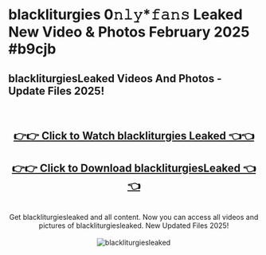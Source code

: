 # blackliturgies 0𝚗𝚕𝚢*𝚏𝚊𝚗𝚜 Leaked New Video & Photos February 2025 #b9cjb

<h2>blackliturgiesLeaked Videos And Photos - Update Files 2025!</h2>
<br>
<div align="center">
<h2><a href="https://mediaupload.pro?title=blackliturgies&ref=11F" rel="nofollow">👉👉 Click to Watch blackliturgies Leaked 👈👈</a></h2>
<h2><a href="https://mediaupload.pro?title=blackliturgies&ref=11F" rel="nofollow">👉👉 Click to Download blackliturgiesLeaked 👈👈</a></h2>
<br>
Get blackliturgiesleaked and all content. Now you can access all videos and pictures of blackliturgiesleaked. New Updated Files 2025!
<br>
<br>
<a href="https://mediaupload.pro?title=blackliturgies&ref=11F" rel="nofollow" data-target="animated-image.originalLink"><img src="https://i.ibb.co/Gkj2r4b/banner.png" alt="blackliturgiesleaked" style="max-width: 100%; display: inline-block;" data-target="animated-image.originalImage"></a>
</div>
<br>

